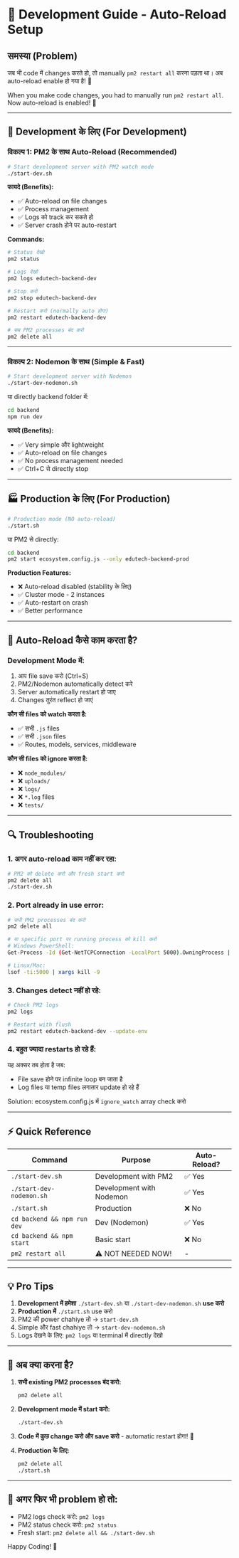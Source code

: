 # 🔧 Development Guide - Auto-Reload Setup

## समस्या (Problem)
जब भी code में changes करते हो, तो manually `pm2 restart all` करना पड़ता था। अब auto-reload enable हो गया है! 🎉

When you make code changes, you had to manually run `pm2 restart all`. Now auto-reload is enabled! 🎉

---

## 🚀 Development के लिए (For Development)

### विकल्प 1: PM2 के साथ Auto-Reload (Recommended)

```bash
# Start development server with PM2 watch mode
./start-dev.sh
```

**फायदे (Benefits):**
- ✅ Auto-reload on file changes
- ✅ Process management
- ✅ Logs को track कर सकते हो
- ✅ Server crash होने पर auto-restart

**Commands:**
```bash
# Status देखो
pm2 status

# Logs देखो
pm2 logs edutech-backend-dev

# Stop करो
pm2 stop edutech-backend-dev

# Restart करो (normally auto होगा)
pm2 restart edutech-backend-dev

# सब PM2 processes बंद करो
pm2 delete all
```

---

### विकल्प 2: Nodemon के साथ (Simple & Fast)

```bash
# Start development server with Nodemon
./start-dev-nodemon.sh
```

या directly backend folder में:
```bash
cd backend
npm run dev
```

**फायदे (Benefits):**
- ✅ Very simple और lightweight
- ✅ Auto-reload on file changes
- ✅ No process management needed
- ✅ Ctrl+C से directly stop

---

## 🏭 Production के लिए (For Production)

```bash
# Production mode (NO auto-reload)
./start.sh
```

या PM2 से directly:
```bash
cd backend
pm2 start ecosystem.config.js --only edutech-backend-prod
```

**Production Features:**
- ❌ Auto-reload disabled (stability के लिए)
- ✅ Cluster mode - 2 instances
- ✅ Auto-restart on crash
- ✅ Better performance

---

## 📝 Auto-Reload कैसे काम करता है?

### Development Mode में:
1. आप file save करो (Ctrl+S)
2. PM2/Nodemon automatically detect करे
3. Server automatically restart हो जाए
4. Changes तुरंत reflect हो जाएं

**कौन सी files को watch करता है:**
- ✅ सभी `.js` files
- ✅ सभी `.json` files
- ✅ Routes, models, services, middleware

**कौन सी files को ignore करता है:**
- ❌ `node_modules/`
- ❌ `uploads/`
- ❌ `logs/`
- ❌ `*.log` files
- ❌ `tests/`

---

## 🔍 Troubleshooting

### 1. अगर auto-reload काम नहीं कर रहा:

```bash
# PM2 को delete करो और fresh start करो
pm2 delete all
./start-dev.sh
```

### 2. Port already in use error:

```bash
# सभी PM2 processes बंद करो
pm2 delete all

# या specific port पर running process को kill करो
# Windows PowerShell:
Get-Process -Id (Get-NetTCPConnection -LocalPort 5000).OwningProcess | Stop-Process

# Linux/Mac:
lsof -ti:5000 | xargs kill -9
```

### 3. Changes detect नहीं हो रहे:

```bash
# Check PM2 logs
pm2 logs

# Restart with flush
pm2 restart edutech-backend-dev --update-env
```

### 4. बहुत ज्यादा restarts हो रहे हैं:

यह अक्सर तब होता है जब:
- File save होने पर infinite loop बन जाता है
- Log files या temp files लगातार update हो रहे हैं

Solution: ecosystem.config.js में `ignore_watch` array check करो

---

## ⚡ Quick Reference

| Command | Purpose | Auto-Reload? |
|---------|---------|--------------|
| `./start-dev.sh` | Development with PM2 | ✅ Yes |
| `./start-dev-nodemon.sh` | Development with Nodemon | ✅ Yes |
| `./start.sh` | Production | ❌ No |
| `cd backend && npm run dev` | Dev (Nodemon) | ✅ Yes |
| `cd backend && npm start` | Basic start | ❌ No |
| `pm2 restart all` | ⚠️ NOT NEEDED NOW! | - |

---

## 💡 Pro Tips

1. **Development में हमेशा** `./start-dev.sh` या `./start-dev-nodemon.sh` **use करो**
2. **Production में** `./start.sh` use करो
3. PM2 की power chahiye तो → `start-dev.sh`
4. Simple और fast chahiye तो → `start-dev-nodemon.sh`
5. Logs देखने के लिए: `pm2 logs` या terminal में directly देखो

---

## 🎯 अब क्या करना है?

1. **सभी existing PM2 processes बंद करो:**
   ```bash
   pm2 delete all
   ```

2. **Development mode में start करो:**
   ```bash
   ./start-dev.sh
   ```

3. **Code में कुछ change करो और save करो** - automatic restart होगा! 🎉

4. **Production के लिए:**
   ```bash
   pm2 delete all
   ./start.sh
   ```

---

## 📧 अगर फिर भी problem हो तो:

- PM2 logs check करो: `pm2 logs`
- PM2 status check करो: `pm2 status`
- Fresh start: `pm2 delete all && ./start-dev.sh`

Happy Coding! 🚀

